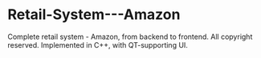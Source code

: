 # Retail-System---Amazon
Complete retail system - Amazon, from backend to frontend. All copyright reserved. Implemented in C++, with QT-supporting UI.
